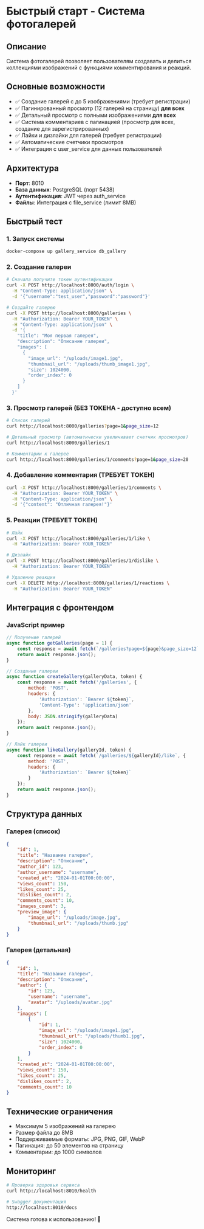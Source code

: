 # Быстрый старт - Система фотогалерей

## Описание
Система фотогалерей позволяет пользователям создавать и делиться коллекциями изображений с функциями комментирования и реакций.

## Основные возможности
- ✅ Создание галерей с до 5 изображениями (требует регистрации)
- ✅ Пагинированный просмотр (12 галерей на страницу) **для всех**
- ✅ Детальный просмотр с полными изображениями **для всех**
- ✅ Система комментариев с пагинацией (просмотр для всех, создание для зарегистрированных)
- ✅ Лайки и дизлайки для галерей (требует регистрации)
- ✅ Автоматические счетчики просмотров
- ✅ Интеграция с user_service для данных пользователей

## Архитектура
- **Порт**: 8010
- **База данных**: PostgreSQL (порт 5438)
- **Аутентификация**: JWT через auth_service
- **Файлы**: Интеграция с file_service (лимит 8MB)

## Быстрый тест

### 1. Запуск системы
```bash
docker-compose up gallery_service db_gallery
```

### 2. Создание галереи
```bash
# Сначала получите токен аутентификации
curl -X POST http://localhost:8000/auth/login \
  -H "Content-Type: application/json" \
  -d '{"username":"test_user","password":"password"}'

# Создайте галерею
curl -X POST http://localhost:8000/galleries \
  -H "Authorization: Bearer YOUR_TOKEN" \
  -H "Content-Type: application/json" \
  -d '{
    "title": "Моя первая галерея",
    "description": "Описание галереи",
    "images": [
      {
        "image_url": "/uploads/image1.jpg",
        "thumbnail_url": "/uploads/thumb_image1.jpg",
        "size": 1024000,
        "order_index": 0
      }
    ]
  }'
```

### 3. Просмотр галерей (БЕЗ ТОКЕНА - доступно всем)
```bash
# Список галерей
curl http://localhost:8000/galleries?page=1&page_size=12

# Детальный просмотр (автоматически увеличивает счетчик просмотров)
curl http://localhost:8000/galleries/1

# Комментарии к галерее  
curl http://localhost:8000/galleries/1/comments?page=1&page_size=20
```

### 4. Добавление комментария (ТРЕБУЕТ ТОКЕН)
```bash
curl -X POST http://localhost:8000/galleries/1/comments \
  -H "Authorization: Bearer YOUR_TOKEN" \
  -H "Content-Type: application/json" \
  -d '{"content": "Отличная галерея!"}'
```

### 5. Реакции (ТРЕБУЕТ ТОКЕН)
```bash
# Лайк
curl -X POST http://localhost:8000/galleries/1/like \
  -H "Authorization: Bearer YOUR_TOKEN"

# Дизлайк  
curl -X POST http://localhost:8000/galleries/1/dislike \
  -H "Authorization: Bearer YOUR_TOKEN"

# Удаление реакции
curl -X DELETE http://localhost:8000/galleries/1/reactions \
  -H "Authorization: Bearer YOUR_TOKEN"
```

## Интеграция с фронтендом

### JavaScript пример
```javascript
// Получение галерей
async function getGalleries(page = 1) {
    const response = await fetch(`/galleries?page=${page}&page_size=12`);
    return await response.json();
}

// Создание галереи
async function createGallery(galleryData, token) {
    const response = await fetch('/galleries', {
        method: 'POST',
        headers: {
            'Authorization': `Bearer ${token}`,
            'Content-Type': 'application/json'
        },
        body: JSON.stringify(galleryData)
    });
    return await response.json();
}

// Лайк галереи
async function likeGallery(galleryId, token) {
    const response = await fetch(`/galleries/${galleryId}/like`, {
        method: 'POST',
        headers: {
            'Authorization': `Bearer ${token}`
        }
    });
    return await response.json();
}
```

## Структура данных

### Галерея (список)
```json
{
    "id": 1,
    "title": "Название галереи",
    "description": "Описание",
    "author_id": 123,
    "author_username": "username",
    "created_at": "2024-01-01T00:00:00",
    "views_count": 150,
    "likes_count": 25,
    "dislikes_count": 2,
    "comments_count": 10,
    "images_count": 3,
    "preview_image": {
        "image_url": "/uploads/image.jpg",
        "thumbnail_url": "/uploads/thumb.jpg"
    }
}
```

### Галерея (детальная)
```json
{
    "id": 1,
    "title": "Название галереи", 
    "description": "Описание",
    "author": {
        "id": 123,
        "username": "username",
        "avatar": "/uploads/avatar.jpg"
    },
    "images": [
        {
            "id": 1,
            "image_url": "/uploads/image1.jpg",
            "thumbnail_url": "/uploads/thumb1.jpg",
            "size": 1024000,
            "order_index": 0
        }
    ],
    "created_at": "2024-01-01T00:00:00",
    "views_count": 150,
    "likes_count": 25,
    "dislikes_count": 2,
    "comments_count": 10
}
```

## Технические ограничения
- Максимум 5 изображений на галерею
- Размер файла до 8MB
- Поддерживаемые форматы: JPG, PNG, GIF, WebP
- Пагинация: до 50 элементов на страницу
- Комментарии: до 1000 символов

## Мониторинг
```bash
# Проверка здоровья сервиса
curl http://localhost:8010/health

# Swagger документация
http://localhost:8010/docs
```

Система готова к использованию! 🎉 